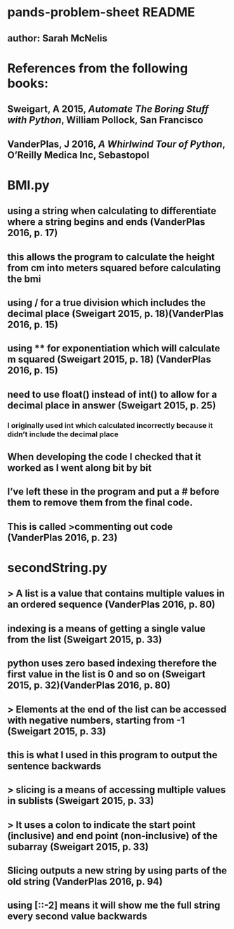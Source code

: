 # pands-problem-sheet README
## author: Sarah McNelis

# **References from the following books:**
## Sweigart, A 2015, *Automate The Boring Stuff with Python*, William Pollock, San Francisco
## VanderPlas, J 2016, *A Whirlwind Tour of Python*, O’Reilly Medica Inc, Sebastopol


# **BMI.py**
## using a string when calculating to differentiate where a string begins and ends (VanderPlas 2016, p. 17)
## this allows the program to calculate the height from cm into meters squared before calculating the bmi

## using / for a true division which includes the decimal place (Sweigart 2015, p. 18)(VanderPlas 2016, p. 15)
## using ** for exponentiation which will calculate m squared (Sweigart 2015, p. 18) (VanderPlas 2016, p. 15)

## need to use float() instead of int() to allow for a decimal place in answer (Sweigart 2015, p. 25)
### I originally used int which calculated incorrectly because it didn’t include the decimal place

## When developing the code I checked that it worked as I went along bit by bit
## I’ve left these in the program and put a # before them to remove them from the final code. 
## This is called >commenting out code (VanderPlas 2016, p. 23) 


# **secondString.py**
## > A list is a value that contains multiple values in an ordered sequence (VanderPlas 2016, p. 80)
## indexing is a means of getting a single value from the list (Sweigart 2015, p. 33)
## python uses zero based indexing therefore the first value in the list is 0 and so on (Sweigart 2015, p. 32)(VanderPlas 2016, p. 80)

## > Elements at the end of the list can be accessed with negative numbers, starting from -1 (Sweigart 2015, p. 33) 
## this is what I used in this program to output the sentence backwards

## > slicing is a means of accessing multiple values in sublists (Sweigart 2015, p. 33) 
## > It uses a colon to indicate the start point (inclusive) and end point (non-inclusive) of the subarray (Sweigart 2015, p. 33)
## Slicing outputs a new string by using parts of the old string (VanderPlas 2016, p. 94)
## using [::-2] means it will show me the full string every second value backwards 
